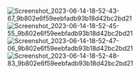 ![Screenshot_2023-06-14-18-52-43-67_9b802e6f59eebfadb93b18d42bc2bd21](https://github.com/amitshr6779/Devops-Learnings/assets/84858868/c3a68ec5-faf5-4dc6-9d52-6968ae0f31e7)
![Screenshot_2023-06-14-18-52-45-55_9b802e6f59eebfadb93b18d42bc2bd21](https://github.com/amitshr6779/Devops-Learnings/assets/84858868/bef6cd6a-51c8-48ac-914b-b60a0ffa9a6b)
![Screenshot_2023-06-14-18-52-47-06_9b802e6f59eebfadb93b18d42bc2bd21](https://github.com/amitshr6779/Devops-Learnings/assets/84858868/dfffe538-cc09-4f70-8483-a2817ed4ba3b)
![Screenshot_2023-06-14-18-52-48-83_9b802e6f59eebfadb93b18d42bc2bd21](https://github.com/amitshr6779/Devops-Learnings/assets/84858868/6b5c2548-64a4-4225-96ec-d4a81257e94c)
